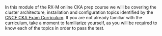 <!-- CKA Self-Study Mod 1 -->

In this module of the RX-M online CKA prep course we will be covering the cluster architecture, installation and configuration topics identified by the [CNCF CKA Exam Curriculum](https://github.com/cncf/curriculum/blob/master/CKA_Curriculum_V1.19.pdf). If you are not already familiar with the curriculum, take a moment to familiarize yourself, as you will be required to know each of the topics in order to pass the test.
